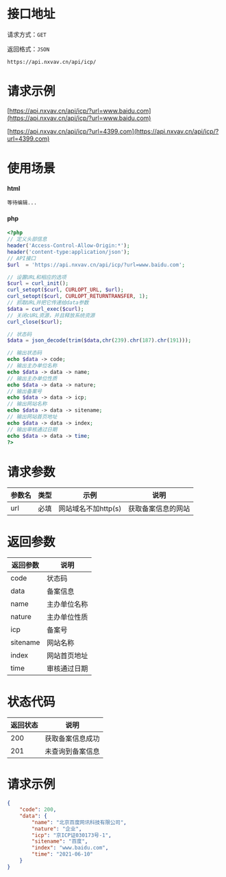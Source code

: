 # 接口地址

请求方式：`GET`

返回格式：`JSON`

```API
https://api.nxvav.cn/api/icp/
```

# 请求示例

[https://api.nxvav.cn/api/icp/?url=www.baidu.com](https://api.nxvav.cn/api/icp/?url=www.baidu.com)

[https://api.nxvav.cn/api/icp/?url=4399.com](https://api.nxvav.cn/api/icp/?url=4399.com)

# 使用场景

<!-- tabs:start -->

#### **html**

```html
等待编辑...
```

#### **php**

```php
<?php
// 定义头部信息
header('Access-Control-Allow-Origin:*');
header('content-type:application/json');
// API接口
$url  = 'https://api.nxvav.cn/api/icp/?url=www.baidu.com';

// 设置URL和相应的选项
$curl = curl_init();
curl_setopt($curl, CURLOPT_URL, $url);
curl_setopt($curl, CURLOPT_RETURNTRANSFER, 1);
// 抓取URL并把它传递给data参数
$data = curl_exec($curl);
// 关闭cURL资源，并且释放系统资源
curl_close($curl);

// 状态码
$data = json_decode(trim($data,chr(239).chr(187).chr(191)));

// 输出状态码
echo $data -> code;
// 输出主办单位名称
echo $data -> data -> name;
// 输出主办单位性质
echo $data -> data -> nature;
// 输出备案号
echo $data -> data -> icp;
// 输出网站名称
echo $data -> data -> sitename;
// 输出网站首页地址
echo $data -> data -> index;
// 输出审核通过日期
echo $data -> data -> time;
?>
```

<!-- tabs:end -->

# 请求参数

| 参数名 | 类型 | 示例 | 说明 |
| ------ | ---- | ---- | ---- |
| url | 必填 | 网站域名不加http(s) | 获取备案信息的网站 |

# 返回参数

| 返回参数 | 说明 |
| ------- | ---- |
| code | 状态码 |
| data | 备案信息 |
| name | 主办单位名称 |
| nature | 主办单位性质 |
| icp | 备案号 |
| sitename | 网站名称 |
| index | 网站首页地址 |
| time | 审核通过日期 |

# 状态代码

| 返回状态 | 说明 |
| ------- | ---- |
| 200 | 获取备案信息成功 |
| 201 | 未查询到备案信息 |

# 请求示例

```json
{
    "code": 200,
    "data": {
        "name": "北京百度网讯科技有限公司",
        "nature": "企业",
        "icp": "京ICP证030173号-1",
        "sitename": "百度",
        "index": "www.baidu.com",
        "time": "2021-06-10"
    }
}
```
